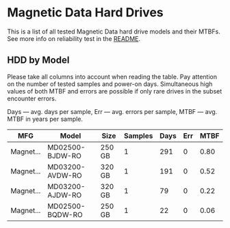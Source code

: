 Magnetic Data Hard Drives
=========================

This is a list of all tested Magnetic Data hard drive models and their MTBFs. See more
info on reliability test in the [README](https://github.com/linuxhw/SMART).

HDD by Model
------------

Please take all columns into account when reading the table. Pay attention on the
number of tested samples and power-on days. Simultaneous high values of both MTBF
and errors are possible if only rare drives in the subset encounter errors.

Days   — avg. days per sample,
Err    — avg. errors per sample,
MTBF   — avg. MTBF in years per sample.

| MFG       | Model              | Size   | Samples | Days  | Err   | MTBF   |
|-----------|--------------------|--------|---------|-------|-------|--------|
| Magnet... | MD02500-BJDW-RO    | 250 GB | 1       | 291   | 0     | 0.80   |
| Magnet... | MD03200-AVDW-RO    | 320 GB | 1       | 191   | 0     | 0.52   |
| Magnet... | MD03200-AJDW-RO    | 320 GB | 1       | 79    | 0     | 0.22   |
| Magnet... | MD02500-BQDW-RO    | 250 GB | 1       | 22    | 0     | 0.06   |
